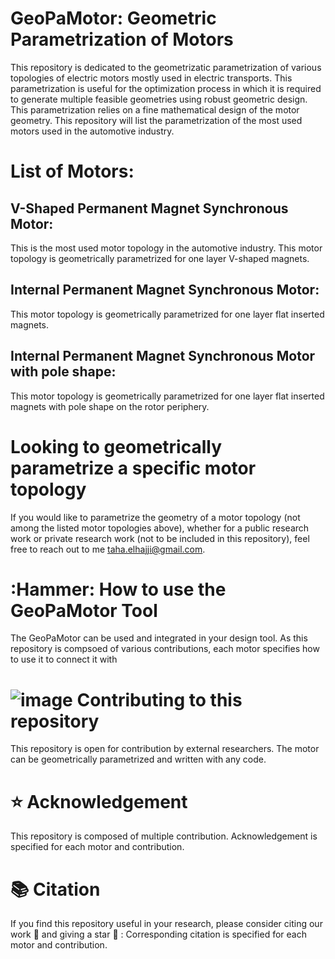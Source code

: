# GeoPaMotor: Geometric Parametrization of Motors

This repository is dedicated to the geometrizatic parametrization of various topologies of electric motors mostly used in electric transports. This parametrization is useful for the optimization process in which it is required to generate multiple feasible geometries using robust geometric design. This parametrization relies on a fine mathematical design of the motor geometry. This repository will list the parametrization of the most used motors used in the automotive industry.

# List of Motors:

## V-Shaped Permanent Magnet Synchronous Motor:
This is the most used motor topology in the automotive industry. This motor topology is geometrically parametrized for one layer V-shaped magnets.

## Internal Permanent Magnet Synchronous Motor:
This motor topology is geometrically parametrized for one layer flat inserted magnets.

## Internal Permanent Magnet Synchronous Motor with pole shape:
This motor topology is geometrically parametrized for one layer flat inserted magnets with pole shape on the rotor periphery.

# Looking to geometrically parametrize a specific motor topology
If you would like to parametrize the geometry of a motor topology (not among the listed motor topologies above), whether for a public research work or private research work (not to be included in this repository), feel free to reach out to me taha.elhajji@gmail.com.


# :Hammer: How to use the GeoPaMotor Tool
The GeoPaMotor can be used and integrated in your design tool.
As this repository is compsoed of various contributions, each motor specifies how to use it to connect it with

# ![image](https://github.com/user-attachments/assets/73a22d2d-ceb3-4fe8-8269-c8f7a2ea8728) Contributing to this repository
This repository is open for contribution by external researchers. The motor can be geometrically parametrized and written with any code.

# :star: Acknowledgement
This repository is composed of multiple contribution. Acknowledgement is specified for each motor and contribution.

# :books: Citation
If you find this repository useful in your research, please consider citing our work :pencil: and giving a star :star2: :
Corresponding citation is specified for each motor and contribution.

